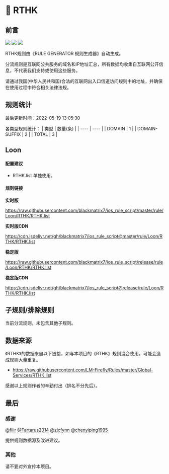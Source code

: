 # 🧸 RTHK

## 前言

![](https://shields.io/badge/-移除重复规则-ff69b4) ![](https://shields.io/badge/-DOMAIN与DOMAIN--SUFFIX合并-green) ![](https://shields.io/badge/-IP--CIDR(6)合并-blueviolet) 

RTHK规则由《RULE GENERATOR 规则生成器》自动生成。

分流规则是互联网公共服务的域名和IP地址汇总，所有数据均收集自互联网公开信息，不代表我们支持或使用这些服务。

请通过我国(中华人民共和国)合法的互联网出入口信道访问规则中的地址，并确保在使用过程中符合相关法律法规。

## 规则统计

最后更新时间：2022-05-19 13:05:30

各类型规则统计：
| 类型 | 数量(条)  | 
| ---- | ----  |
| DOMAIN | 1  | 
| DOMAIN-SUFFIX | 2  | 
| TOTAL | 3  | 


## Loon 

#### 配置建议
- RTHK.list 单独使用。

#### 规则链接
**实时版**

https://raw.githubusercontent.com/blackmatrix7/ios_rule_script/master/rule/Loon/RTHK/RTHK.list

**实时版CDN**

https://cdn.jsdelivr.net/gh/blackmatrix7/ios_rule_script@master/rule/Loon/RTHK/RTHK.list

**稳定版**

https://raw.githubusercontent.com/blackmatrix7/ios_rule_script/release/rule/Loon/RTHK/RTHK.list

**稳定版CDN**

https://cdn.jsdelivr.net/gh/blackmatrix7/ios_rule_script@release/rule/Loon/RTHK/RTHK.list

## 子规则/排除规则


当前分流规则，未包含其他子规则。

## 数据来源

《RTHK》的数据来自以下链接，如与本项目的《RTHK》规则混合使用，可能会造成规则大量重复。

- https://raw.githubusercontent.com/LM-Firefly/Rules/master/Global-Services/RTHK.list


感谢以上规则作者的辛勤付出（排名不分先后）。

## 最后

### 感谢

[@fiiir](https://github.com/fiiir) [@Tartarus2014](https://github.com/Tartarus2014) [@zjcfynn](https://github.com/zjcfynn) [@chenyiping1995](https://github.com/chenyiping1995) 

提供规则数据源及改进建议。

### 其他

请不要对外宣传本项目。